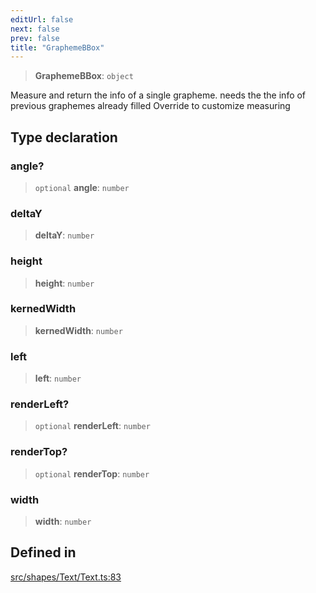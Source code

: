 ```yaml
---
editUrl: false
next: false
prev: false
title: "GraphemeBBox"
---
```


> **GraphemeBBox**: `object`

Measure and return the info of a single grapheme.
needs the the info of previous graphemes already filled
Override to customize measuring

## Type declaration

### angle?

> `optional` **angle**: `number`

### deltaY

> **deltaY**: `number`

### height

> **height**: `number`

### kernedWidth

> **kernedWidth**: `number`

### left

> **left**: `number`

### renderLeft?

> `optional` **renderLeft**: `number`

### renderTop?

> `optional` **renderTop**: `number`

### width

> **width**: `number`

## Defined in

[src/shapes/Text/Text.ts:83](https://github.com/fabricjs/fabric.js/blob/8748628df7e9de00ba77413bfc3ad9e9fe9d4f30/src/shapes/Text/Text.ts#L83)
